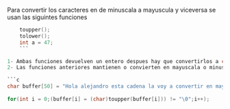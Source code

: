 Para convertir los caracteres en de minuscala a mayuscula y viceversa se usan las siguintes funciones 
```c
	toupper();
	tolower();
	int a = 47;
	```

1- Ambas funciones devuelven un entero despues hay que convertirlos a char (char)a
2- Las funciones anteriores mantienen o convierten en mayuscala o minuscula segun la funcion y devuelven los signos de puntuacion intactos.

```c
char buffer[50] = "Hola alejandro esta cadena la voy a convertir en mayuscula.";
 
for(int i = 0;(buffer[i] = (char)toupper(buffer[i])) != "\0";i++);
```

